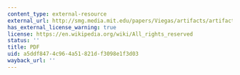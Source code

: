 ```yaml
---
content_type: external-resource
external_url: http://smg.media.mit.edu/papers/Viegas/artifacts/artifacts_infovis04.PDF
has_external_license_warning: true
license: https://en.wikipedia.org/wiki/All_rights_reserved
status: ''
title: PDF
uid: a5ddf847-4c96-4a51-821d-f3098e1f3d03
wayback_url: ''
---
```

